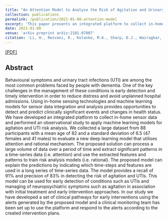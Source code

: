 ```yaml
---
title: "An Attention Model to Analyse the Risk of Agitation and Urinary Tract Infections in People with Dementia"
collection: publications
permalink: /publication/2021-01-08-attention-model
excerpt: 'This paper presents an integrated platform to collect in-home sensor data and performed an observational study to apply machine learning models for agitation and UTI risk analysis. [[PDF]](https://arxiv.org/pdf/2101.07007.pdf)'
date: 2021-01-08
venue: 'arXiv preprint arXiv:2101.07007'
citation: 'Li, H., Rezvani, R., Kolanko, M.A., Sharp, D.J., Wairagkar, M., Vaidyanathan, R., Nilforooshan, R. and Barnaghi, P. (2021). &quot;An Attention Model to Analyse the Risk of Agitation and Urinary Tract Infections in People with Dementia.&quot; <i>arXiv preprint arXiv:2101.07007</i>.'
---
```


[[PDF]](https://arxiv.org/pdf/2101.07007.pdf)

## Abstract
Behavioural symptoms and urinary tract infections (UTI) are among the most common problems faced by people with dementia. One of the key challenges in the management of these conditions is early detection and timely intervention in order to reduce distress and avoid unplanned hospital admissions. Using in-home sensing technologies and machine learning models for sensor data integration and analysis provides opportunities to detect and predict clinically significant events and changes in health status. We have developed an integrated platform to collect in-home sensor data and performed an observational study to apply machine learning models for agitation and UTI risk analysis. We collected a large dataset from 88 participants with a mean age of 82 and a standard deviation of 6.5 (47 females and 41 males) to evaluate a new deep learning model that utilises attention and rational mechanism. The proposed solution can process a large volume of data over a period of time and extract significant patterns in a time-series data (i.e. attention) and use the extracted features and patterns to train risk analysis models (i.e. rational). The proposed model can explain the predictions by indicating which time-steps and features are used in a long series of time-series data. The model provides a recall of 91\% and precision of 83\% in detecting the risk of agitation and UTIs. This model can be used for early detection of conditions such as UTIs and managing of neuropsychiatric symptoms such as agitation in association with initial treatment and early intervention approaches. In our study we have developed a set of clinical pathways for early interventions using the alerts generated by the proposed model and a clinical monitoring team has been set up to use the platform and respond to the alerts according to the created intervention plans.
